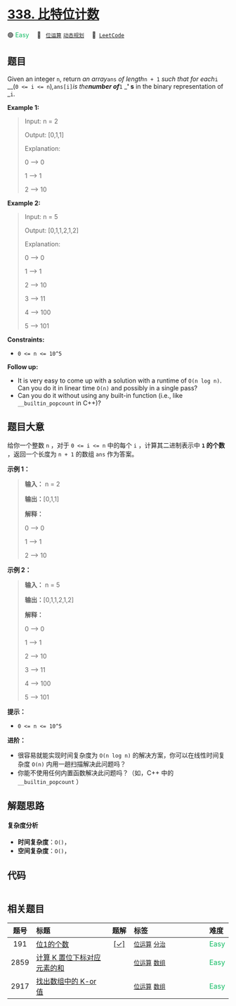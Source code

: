 # [338. 比特位计数](https://leetcode.com/problems/counting-bits)

🟢 <font color=#15bd66>Easy</font>&emsp; 🔖&ensp; [`位运算`](/outline/tag/bit-manipulation.md) [`动态规划`](/outline/tag/dynamic-programming.md)&emsp; 🔗&ensp;[`LeetCode`](https://leetcode.com/problems/counting-bits)

## 题目

Given an integer `n`, return _an array_`ans` _of length_`n + 1` _such that for
each_`i` __(`0 <= i <= n`)_,_`ans[i]`_is the**number of**_`1` _**' s** in the
binary representation of _`i`.



**Example 1:**

> Input: n = 2
> 
> Output: [0,1,1]
> 
> Explanation:
> 
> 0 --> 0
> 
> 1 --> 1
> 
> 2 --> 10

**Example 2:**

> Input: n = 5
> 
> Output: [0,1,1,2,1,2]
> 
> Explanation:
> 
> 0 --> 0
> 
> 1 --> 1
> 
> 2 --> 10
> 
> 3 --> 11
> 
> 4 --> 100
> 
> 5 --> 101

**Constraints:**

  * `0 <= n <= 10^5`



**Follow up:**

  * It is very easy to come up with a solution with a runtime of `O(n log n)`. Can you do it in linear time `O(n)` and possibly in a single pass?
  * Can you do it without using any built-in function (i.e., like `__builtin_popcount` in C++)?


## 题目大意

给你一个整数 `n` ，对于 `0 <= i <= n` 中的每个 `i` ，计算其二进制表示中 **`1` 的个数** ，返回一个长度为 `n + 1`
的数组 `ans` 作为答案。



**示例 1：**

> 
> 
> 
> 
> 
> **输入：** n = 2
> 
> **输出：**[0,1,1]
> 
> **解释：**
> 
> 0 --> 0
> 
> 1 --> 1
> 
> 2 --> 10
> 
> 

**示例 2：**

> 
> 
> 
> 
> 
> **输入：** n = 5
> 
> **输出：**[0,1,1,2,1,2]
> 
> **解释：**
> 
> 0 --> 0
> 
> 1 --> 1
> 
> 2 --> 10
> 
> 3 --> 11
> 
> 4 --> 100
> 
> 5 --> 101
> 
> 



**提示：**

  * `0 <= n <= 10^5`



**进阶：**

  * 很容易就能实现时间复杂度为 `O(n log n)` 的解决方案，你可以在线性时间复杂度 `O(n)` 内用一趟扫描解决此问题吗？
  * 你能不使用任何内置函数解决此问题吗？（如，C++ 中的 `__builtin_popcount` ）


## 解题思路

#### 复杂度分析

- **时间复杂度**：`O()`，
- **空间复杂度**：`O()`，

## 代码

```javascript

```

## 相关题目

<!-- prettier-ignore -->
| 题号 | 标题 | 题解 | 标签 | 难度 |
| :------: | :------ | :------: | :------ | :------ |
| 191 | [位1的个数](https://leetcode.com/problems/number-of-1-bits) | [[✓]](/problem/0191) |  [`位运算`](/outline/tag/bit-manipulation.md) [`分治`](/outline/tag/divide-and-conquer.md) | <font color=#15bd66>Easy</font> |
| 2859 | [计算 K 置位下标对应元素的和](https://leetcode.com/problems/sum-of-values-at-indices-with-k-set-bits) |  |  [`位运算`](/outline/tag/bit-manipulation.md) [`数组`](/outline/tag/array.md) | <font color=#15bd66>Easy</font> |
| 2917 | [找出数组中的 K-or 值](https://leetcode.com/problems/find-the-k-or-of-an-array) |  |  [`位运算`](/outline/tag/bit-manipulation.md) [`数组`](/outline/tag/array.md) | <font color=#15bd66>Easy</font> |

<style>
.blue {
    background-color: #096dd9;
    padding: 0.25rem 0.5rem;
    margin: 0;
    font-size: 0.85em;
    border-radius: 3px;
    color: white;
    font-weight: 500;
}
table th:first-of-type { width: 10%; }
table th:nth-of-type(2) { width: 35%; }
table th:nth-of-type(3) { width: 10%; }
table th:nth-of-type(4) { width: 35%; }
table th:nth-of-type(5) { width: 10%; }
</style>
